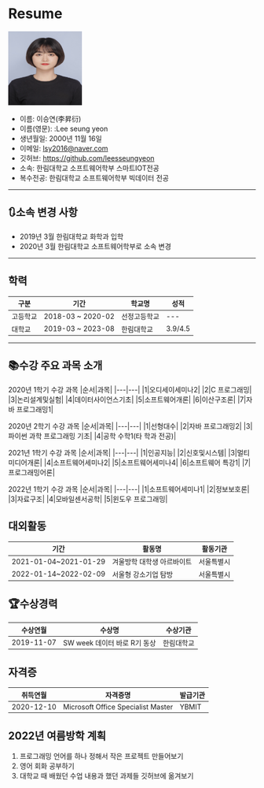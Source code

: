 # Resume


<img src = 증명사진(고화질).jpg height=150 width=150>
 
 * 이름: 이승연(李昇衍)
 * 이름(영문): :Lee seung yeon
 * 생년월일: 2000년 11월 16일
 * 이메일: lsy2016@naver.com
 * 깃허브: https://github.com/leesseungyeon
 * 소속: 한림대학교 소프트웨어학부 스마트IOT전공
 * 복수전공: 한림대학교 소프트웨어학부 빅데이터 전공
 ---
## 🔃소속 변경 사항
* 2019년 3월 한림대학교 화학과 입학   
* 2020년 3월 한림대학교 소프트웨어학부로 소속 변경
---
## 학력
|구분|기간|학교명|성적|
|---|---|---|---|
|고등학교|2018-03 ~ 2020-02|선정고등학교|---|
|대학교|2019-03 ~ 2023-08|한림대학교|3.9/4.5|
 
 ----------------------------
## 📚수강 주요 과목 소개

2020년 1학기 수강 과목
|순서|과목|
|---|---|
|1|오디세이세미나2|
|2|C 프로그래밍|
|3|논리설계및실험|
|4|데이터사이언스기초|
|5|소프트웨어개론|
|6|이산구조론|
|7|자바 프로그래밍1|   

2020년 2학기 수강 과목
|순서|과목|
|---|---|
|1|선형대수|
|2|자바 프로그래밍2|
|3|파이썬 과학 프로그래밍 기초|
|4|공학 수학1(타 학과 전공)|


2021년 1학기 수강 과목
|순서|과목|
|---|---|
|1|인공지능|
|2|신호및시스템|
|3|멀티미디어개론|
|4|소프트웨어세미나2|
|5|소프트웨어세미나4|
|6|소프트웨어 특강1|
|7|프로그래밍어론|

2022년 1학기 수강 과목
|순서|과목|
|---|---|
|1|소프트웨어세미나1|
|2|정보보호론|
|3|자료구조|
|4|모바일센서공학|
|5|윈도우 프로그래밍|

## 대외활동
|기간|활동명|활동기관|
|---|---|---|
|2021-01-04~2021-01-29|겨울방학 대학생 아르바이트|서울특별시|
|2022-01-14~2022-02-09|서울형 강소기업 탐방|서울특별시|

## 🏆수상경력
|수상연월|수상명|수상기관|
|---|---|---|
|2019-11-07|SW week 데이터 바로 R기 동상|한림대학교|

## 자격증
|취득연월|자격증명|발급기관|
|---|---|---|
|2020-12-10|Microsoft Office Specialist Master|YBMIT|

## 2022년 여름방학 계획
1. 프로그래밍 언어를 하나 정해서 작은 프로젝트 만들어보기
2. 영어 회화 공부하기
3. 대학교 때 배웠던 수업 내용과 했던 과제들 깃허브에 옮겨보기
